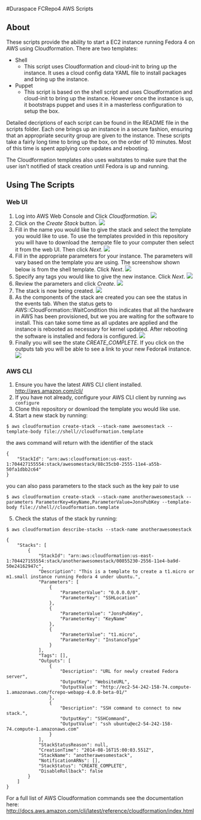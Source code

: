 #Duraspace FCRepo4 AWS Scripts

## About
These scripts provide the ability to start a EC2 instance running Fedora 4 on AWS using Cloudformation. There are two templates: 

* Shell
  * This script uses Cloudformation and cloud-init to bring up the instance. It uses a cloud config data YAML file to install packages and bring up the instance. 
* Puppet
  * This script is based on the shell script and uses Cloudformation and cloud-init to bring up the instance. However once the instance is up, it bootstraps puppet and uses it in a masterless configuration to setup the box.

Detailed decriptions of each script can be found in the README file in the scripts folder. Each one brings up an instance in a secure fashion, ensuring that an appropriate security group are given to the instance. These scripts take a fairly long time to bring up the box, on the order of 10 minutes. Most of this time is spent applying core updates and rebooting.

The Cloudformation templates also uses waitstates to make sure that the user isn't notified of stack creation until Fedora is up and running.

## Using The Scripts

### Web UI

1. Log into AWS Web Console and Click *Cloudformation*.
![](images/awsconsole.png?raw=true)
2. Click on the *Create Stack* button.
![](images/cloudformation.png?raw=true)
3. Fill in the name you would like to give the stack and select the template you would like to use. To use the templates provided in this repository you will have to download the .tempate file to your computer then select it from the web UI. Then click *Next*.
![](images/selecttemplate.png?raw=true)
3. Fill in the appropriate parameters for your instance. The parameters will vary based on the template you are using. The screenshow shown below is from the shell template. Click *Next*.
![](images/parameters.png?raw=true)
4. Specify any tags you would like to give the new instance. Click *Next*.
![](images/tags.png?raw=true)
5. Review the parameters and click *Create*.
![](images/review.png?raw=true)
6. The stack is now being created. 
![](images/creating.png?raw=true)
7. As the components of the stack are created you can see the status in the events tab. When the status gets to AWS::CloudFormation::WaitCondition this indicates that all the hardware in AWS has been provisioned, but we you are waiting for the software to install. This can take some time as all updates are applied and the instance is rebooted as necessary for kernel updated. After rebooting the software is installed and fedora is configured.
![](images/events.png?raw=true)
8. Finally you will see the state *CREATE_COMPLETE*. If you click on the outputs tab you will be able to see a link to your new Fedora4 instance. 
![](images/done.png?raw=true)

### AWS CLI

1. Ensure you have the latest AWS CLI client installed. http://aws.amazon.com/cli/
2. If you have not already, configure your AWS CLI client by running `aws configure`
3. Clone this repository or download the template you would like use.
4. Start a new stack by running:

  ```
  $ aws cloudformation create-stack --stack-name awesomestack --template-body file://shell//cloudformation.template 
  ```
  
  the aws command will return with the identifier of the stack
  
  ```
  {
      "StackId": "arn:aws:cloudformation:us-east-1:704427155554:stack/awesomestack/88c35cb0-2555-11e4-a55b-50fa1dbb2c64"
  }
  ```
  
  you can also pass parameters to the stack such as the key pair to use
  
  ```
  $ aws cloudformation create-stack --stack-name anotherawesomestack --parameters ParameterKey=KeyName,ParameterValue=JonsPubKey --template-body file://shell//cloudformation.template
 ```
 
5. Check the status of the stack by running:

 ```
 $ aws cloudformation describe-stacks --stack-name anotherawesomestack
 ```
 ```
 {
     "Stacks": [
         {
             "StackId": "arn:aws:cloudformation:us-east-1:704427155554:stack/anotherawesomestack/00855230-2556-11e4-ba9d-50e24162947c", 
             "Description": "This is a template to create a t1.micro or m1.small instance running Fedora 4 under ubuntu.", 
             "Parameters": [
                 {
                     "ParameterValue": "0.0.0.0/0", 
                     "ParameterKey": "SSHLocation"
                 }, 
                 {
                     "ParameterValue": "JonsPubKey", 
                     "ParameterKey": "KeyName"
                 }, 
                 {
                     "ParameterValue": "t1.micro", 
                     "ParameterKey": "InstanceType"
                 }
             ], 
             "Tags": [], 
             "Outputs": [
                 {
                     "Description": "URL for newly created Fedora server", 
                     "OutputKey": "WebsiteURL", 
                     "OutputValue": "http://ec2-54-242-158-74.compute-1.amazonaws.com/fcrepo-webapp-4.0.0-beta-01/"
                 }, 
                 {
                     "Description": "SSH command to connect to new stack.", 
                     "OutputKey": "SSHCommand", 
                     "OutputValue": "ssh ubuntu@ec2-54-242-158-74.compute-1.amazonaws.com"
                 }
             ], 
             "StackStatusReason": null, 
             "CreationTime": "2014-08-16T15:00:03.551Z", 
             "StackName": "anotherawesomestack", 
             "NotificationARNs": [], 
             "StackStatus": "CREATE_COMPLETE", 
             "DisableRollback": false
         }
     ]
 }
 ```

For a full list of AWS Cloudformation commands see the documentation here: http://docs.aws.amazon.com/cli/latest/reference/cloudformation/index.html

